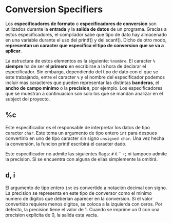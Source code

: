 # Conversion Specifiers

Los **especificadores de formato** o **especificadores de conversion** son utilizados durante la **entrada** y la **salida de datos** de un programa. Gracias a estos especificadores, el compilador sabe que tipo de dato hay almacenado en una variable durante el uso del printf() y del scanf(). Dicho de otro modo, **representan un caracter que especifica el tipo de conversion que se va a aplicar**.

La estructura de estos elementos es la siguiente: `%nombre`. El caracter `%` **siempre** ha de ser el **primero** en escribirse a la hora de declarar el especificador. Sin embargo, dependiendo del tipo de dato con el que se  este trabajando, entre el caracter `%` y el nombre del especificador podemos incluir mas caracteres que pueden representar las distintas **banderas**, el **ancho de campo minimo** o la **precision**, por ejemplo. Los especificadores que se muestran a continuación son solo los que se mandan analizar en el subject del proyecto.

## %c

Este especificador es el responsable de interpretar los datos de tipo caracter `char`. Este toma un argumento de tipo entero `int` para despues convertirlo en uno de tipo caracter sin signo `unsigned char`. Una vez hecha la conversión, la funcion printf escribirá el caracter dado.

Este especificador no admite las siguientes flags: `#` `0` `` `+`; ni tampoco admite la precision. Si se encuentra con alguna de ellas simplemente la omitirá.

## d, i

El argumento de tipo entero `int` es convertido a notación decimal con signo. La precision se representa en este tipo de conversor como el minimo numero de digitos que deberian aparecer en la conversion. Si el valor convertido requiere menos digitos, se coloca a la izquierda con ceros. Por defecto, la precision tiene el valor de 1. Cuando se imprime un 0 con una precision explicita de 0, la salida esta vacia.
